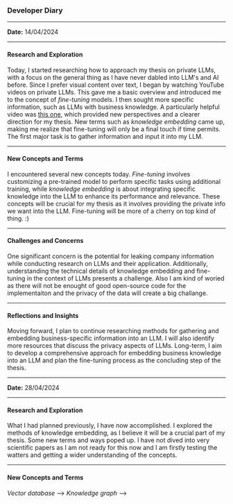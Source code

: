 ### Developer Diary

---

**Date:** 14/04/2024

---

#### **Research and Exploration**

Today, I started researching how to approach my thesis on private LLMs, with a focus on the general thing as I have never dabled into LLM's and AI before. Since I prefer visual content over text, I began by watching YouTube videos on private LLMs. This gave me a basic overview and introduced me to the concept of *fine-tuning* models. I then sought more specific information, such as LLMs with business knowledge. A particularly helpful video was [this one](https://www.youtube.com/watch?v=c_nCjlSB1Zk&list=PLd6t9g4NfNFrM69CYx56NzwG1gbOAw3uO), which provided new perspectives and a clearer direction for my thesis. New terms such as *knowledge embedding* came up, making me realize that fine-tuning will only be a final touch if time permits. The first major task is to gather information and input it into my LLM.

---

#### **New Concepts and Terms**

I encountered several new concepts today. *Fine-tuning* involves customizing a pre-trained model to perform specific tasks using additional training, while *knowledge embedding* is about integrating specific knowledge into the LLM to enhance its performance and relevance. These concepts will be crucial for my thesis as it involves providing the private info we want into the LLM. Fine-tuning will be more of a cherry on top kind of thing. :)

---

#### **Challenges and Concerns**

One significant concern is the potential for leaking company information while conducting research on LLMs and their application. Additionally, understanding the technical details of knowledge embedding and fine-tuning in the context of LLMs presents a challenge.
Also I am kind of woried as there will not be enought of good open-source code for the implementaiton and the privacy of the data will create a big challange.

---

#### **Reflections and Insights**

Moving forward, I plan to continue researching methods for gathering and embedding business-specific information into an LLM. I will also identify more resources that discuss the privacy aspects of LLMs. Long-term, I aim to develop a comprehensive approach for embedding business knowledge into an LLM and plan the fine-tuning process as the concluding step of the thesis.

---

**Date:** 28/04/2024

---

#### **Research and Exploration**

What I had planned previously, I have now accomplished. I explored the methods of knowledge embedding, as I believe it will be a crucial part of my thesis. Some new terms and ways poped up. I have not dived into very scientific papers as I am not ready for this now and I am firstly testing the watters and getting a wider understanding of the concepts.

---

#### **New Concepts and Terms**

*Vector database* -->
*Knowledge graph* --> 
